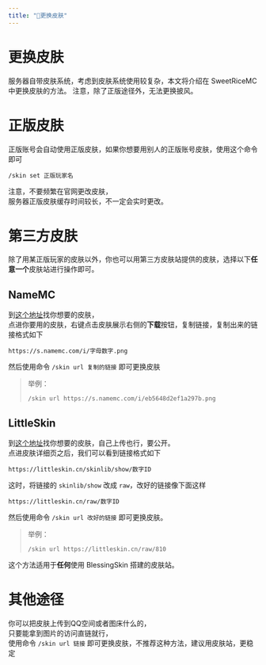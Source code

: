 ```yaml
---
title: "👔更换皮肤"
---
```


# 更换皮肤

服务器自带皮肤系统，考虑到皮肤系统使用较复杂，本文将介绍在 SweetRiceMC 中更换皮肤的方法。
注意，除了正版途径外，无法更换披风。

# 正版皮肤
正版账号会自动使用正版皮肤，如果你想要用别人的正版账号皮肤，使用这个命令即可
```
/skin set 正版玩家名
```
注意，不要频繁在官网更改皮肤，  
服务器正版皮肤缓存时间较长，不一定会实时更改。

# 第三方皮肤

除了用某正版玩家的皮肤以外，你也可以用第三方皮肤站提供的皮肤，选择以下**任意一个**皮肤站进行操作即可。

## NameMC

到[这个地址](https://namemc.com/minecraft-skins)找你想要的皮肤，  
点进你要用的皮肤，右键点击皮肤展示右侧的**下载**按钮，复制链接，复制出来的链接格式如下
```
https://s.namemc.com/i/字母数字.png
```
然后使用命令 `/skin url 复制的链接` 即可更换皮肤

> 举例：
> ```
> /skin url https://s.namemc.com/i/eb5648d2ef1a297b.png
> ```

## LittleSkin
到[这个地址](https://littleskin.cn/skinlib)找你想要的皮肤，自己上传也行，要公开。  
点进皮肤详细页之后，我们可以看到链接格式如下
```
https://littleskin.cn/skinlib/show/数字ID
```
这时，将链接的 `skinlib/show` 改成 `raw`，改好的链接像下面这样
```
https://littleskin.cn/raw/数字ID
```
然后使用命令 `/skin url 改好的链接` 即可更换皮肤。

> 举例：
> ```
> /skin url https://littleskin.cn/raw/810
> ```

这个方法适用于**任何**使用 BlessingSkin 搭建的皮肤站。  

# 其他途径
你可以把皮肤上传到QQ空间或者图床什么的，  
只要能拿到图片的访问直链就行，  
使用命令 `/skin url 链接` 即可更换皮肤，不推荐这种方法，建议用皮肤站，更稳定
